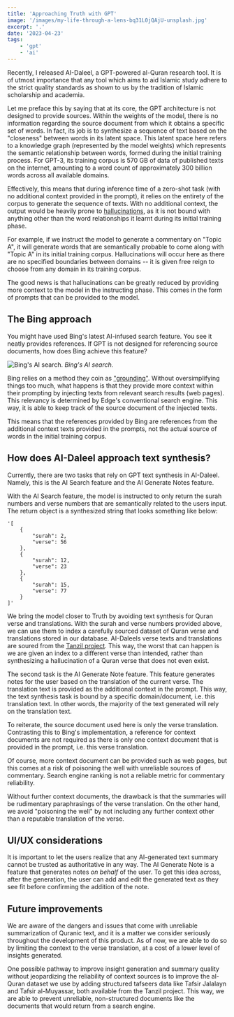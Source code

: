 ```yaml
---
title: 'Approaching Truth with GPT'
image: '/images/my-life-through-a-lens-bq31L0jQAjU-unsplash.jpg'
excerpt: '.'
date: '2023-04-23'
tags: 
    - 'gpt'
    - 'ai'
---
```

Recently, I released AI-Daleel, a GPT-powered al-Quran research tool. It is of utmost importance that any tool which aims to aid Islamic study adhere to the strict quality standards as shown to us by the tradition of Islamic scholarship and academia.

Let me preface this by saying that at its core, the GPT architecture is not designed to provide sources. Within the weights of the model, there is no information regarding the source document from which it obtains a specific set of words. In fact, its job is to synthesize a sequence of text based on the "closeness" between words in its latent space. This latent space here refers to a knowledge graph (represented by the model weights) which represents the semantic relationship between words, formed during the initial training process. For GPT-3, its training corpus is 570 GB of data of published texts on the internet, amounting to a word count of approximately 300 billion words across all available domains.

Effectively, this means that during inference time of a zero-shot task (with no additional context provided in the prompt), it relies on the entirety of the corpus to generate the sequence of texts. With no additional context, the output would be heavily prone to [hallucinations](https://en.wikipedia.org/wiki/Hallucination_(artificial_intelligence)), as it is not bound with anything other than the word relationships it learnt during its initial training phase.

For example, if we instruct the model to generate a commentary on "Topic A", it will generate words that are semantically probable to come along with "Topic A" in its initial training corpus. Hallucinations will occur here as there are no specified boundaries between domains -- it is given free reign to choose from any domain in its training corpus.

The good news is that hallucinations can be greatly reduced by providing more context to the model in the instructing phase. This comes in the form of prompts that can be provided to the model.

## The Bing approach
You might have used Bing's latest AI-infused search feature. You see it neatly provides references. If GPT is not designed for referencing source documents, how does Bing achieve this feature?

![Bing's AI search.](/images/bing-ai.jpg)
*Bing's AI search.*

Bing relies on a method they coin as ["grounding"](https://www.searchenginejournal.com/how-bing-ai-search-uses-web-content/480643/). Without oversimplifying things too much, what happens is that they provide more context within their prompting by injecting texts from relevant search results (web pages). This relevancy is determined by Edge's conventional search engine. This way, it is able to keep track of the source document of the injected texts. 

This means that the references provided by Bing are references from the additional context texts provided in the prompts, not the actual source of words in the initial training corpus.

## How does AI-Daleel approach text synthesis?
Currently, there are two tasks that rely on GPT text synthesis in AI-Daleel. Namely, this is the AI Search feature and the AI Generate Notes feature.

With the AI Search feature, the model is instructed to only return the surah numbers and verse numbers that are semantically related to the users input. The return object is a synthesized string that looks something like below:

```
'[
    {
        "surah": 2,
        "verse": 56
    },
    {
        "surah": 12,
        "verse": 23
    },
    {
        "surah": 15,
        "verse": 77
    }
]'
```

We bring the model closer to Truth by avoiding text synthesis for Quran verse and translations. With the surah and verse numbers provided above, we can use them to index a carefully sourced dataset of Quran verse and translations stored in our database. AI-Daleels verse texts and translations are soured from the [Tanzil project](https://tanzil.net/docs/). This way, the worst that can happen is we are given an index to a different verse than intended, rather than synthesizing a hallucination of a Quran verse that does not even exist.

The second task is the AI Generate Note feature. This feature generates notes for the user based on the translation of the current verse. The translation text is provided as the additional context in the prompt. This way, the text synthesis task is bound by a specific domain/document, i.e. this translation text. In other words, the majority of the text generated will rely on the translation text.

To reiterate, the source document used here is only the verse translation. Contrasting this to Bing's implementation, a reference for context documents are not required as there is only one context document that is provided in the prompt, i.e. this verse translation.

Of course, more context document can be provided such as web pages, but this comes at a risk of poisoning the well with unreliable sources of commentary. Search engine ranking is not a reliable metric for commentary reliability.

Without further context documents, the drawback is that the summaries will be rudimentary paraphrasings of the verse translation. On the other hand, we avoid "poisoning the well" by not including any further context other than a reputable translation of the verse.

## UI/UX considerations
It is important to let the users realize that any AI-generated text summary cannot be trusted as authoritative in any way. The AI Generate Note is a feature that generates notes _on behalf_ of the user. To get this idea across, after the generation, the user can add and edit the generated text as they see fit before confirming the addition of the note.

## Future improvements
We are aware of the dangers and issues that come with unreliable summarization of Quranic text, and it is a matter we consider seriously throughout the development of this product. As of now, we are able to do so by limiting the context to the verse translation, at a cost of a lower level of insights generated.

One possible pathway to improve insight generation and summary quality without jeopardizing the reliability of context sources is to improve the al-Quran dataset we use by adding structured tafseers data like Tafsir Jalalayn and Tafsir al-Muyassar, both available from the Tanzil project. This way, we are able to prevent unreliable, non-structured documents like the documents that would return from a search engine.
